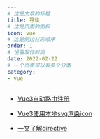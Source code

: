 ```yaml
---
# 这是文章的标题
title: 导读
# 这是页面的图标
icon: vue
# 这是侧边栏的顺序
order: 1
# 设置写作时间
date: 2022-02-22
# 一个页面可以有多个分类
category:
- vue
---
```


- [Vue3自动路由注册](vue3-auto-route-registration.md)

- [Vue3使用本地svg渲染icon](vue3-ues-local-svg.md)

- [一文了解directive](vue3-directive.md)
